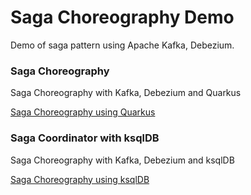 Saga Choreography Demo
=============================

Demo of saga pattern using Apache Kafka, Debezium.

### Saga Choreography

Saga Choreography with Kafka, Debezium and Quarkus

[Saga Choreography using Quarkus](choreography)

### Saga Coordinator with ksqlDB

Saga Choreography with Kafka, Debezium and ksqlDB

[Saga Choreography using ksqlDB](choreography-ksql)
